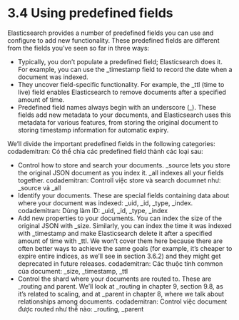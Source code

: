 # 3.4 Using predefined fields
Elasticsearch provides a number of predefined fields you can use and configure to add new functionality. These predefined fields are different from the fields you’ve seen so far in three ways:
- Typically, you don’t populate a predefined field; Elasticsearch does it. For example, you can use the _timestamp field to record the date when a document was indexed.
- They uncover field-specific functionality. For example, the _ttl (time to live) field enables Elasticsearch to remove documents after a specified amount of time.
- Predefined field names always begin with an underscore (_). These fields add new metadata to your documents, and Elasticsearch uses this metadata for various features, from storing the original document to storing timestamp information for automatic expiry.

We’ll divide the important predefined fields in the following categories: codademitran: Có thể chia các predefined field thành các loại sau:
- Control how to store and search your documents. _source lets you store the original JSON document as you index it. _all indexes all your fields together. codademitran: Controll việc store và search documnet như: _source và _all
- Identify your documents. These are special fields containing data about where your document was indexed: _uid, _id, _type, _index. codademitran: Dùng làm ID: _uid, _id, _type, _index
- Add new properties to your documents. You can index the size of the original JSON with _size. Similarly, you can index the time it was indexed with _timestamp and make Elasticsearch delete it after a specified amount of time with _ttl. We won’t cover them here because there are often better ways to achieve the same goals (for example, it’s cheaper to expire entire indices, as we’ll see in section 3.6.2) and they might get deprecated in future releases. codademitran: Các thuộc tính common của document: _size, _timestamp, _ttl
- Control the shard where your documents are routed to. These are _routing and parent. We’ll look at _routing in chapter 9, section 9.8, as it’s related to scaling, and at _parent in chapter 8, where we talk about relationships among documents. codademitran: Control việc document được routed như thế nào: _routing, _parent